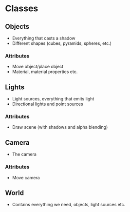 # Classes #

## Objects
- Everything that casts a shadow
- Different shapes (cubes, pyramids, spheres, etc.)
### Attributes
- Move object/place object
- Material, material properties etc.

## Lights
- Light sources, everything that emits light
- Directional lights and point sources
### Attributes
- Draw scene (with shadows and alpha blending)

## Camera
- The camera
### Attributes
- Move camera

## World
- Contains everything we need, objects, light sources etc.
